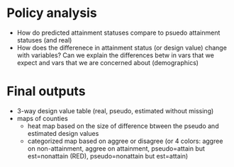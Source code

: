 


# Policy analysis
- How do predicted attainment statuses compare to psuedo attainment statuses (and real)
- How does the differenece in attainment status (or design value) change with variables? Can we explain the differences betw in vars that we expect and vars that we are concerned about (demographics)


# Final outputs
- 3-way design value table (real, pseudo, estimated without missing)
- maps of counties
  - heat map based on the size of difference btween the pseudo and estimated design values 
  - categorized map based on aggree or disagree (or 4 colors: aggree on non-attainment, aggree on attainment, pseudo=attain but est=nonattain (RED), pseudo=nonattain but est=attain)